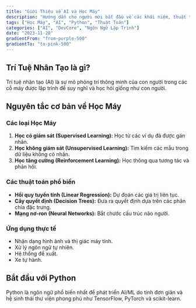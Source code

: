 ```yaml
---
title: "Giới Thiệu về AI và Học Máy"
description: "Hướng dẫn cho người mới bắt đầu về các khái niệm, thuật toán và ứng dụng thực tế của trí tuệ nhân tạo và học máy."
tags: ["Học Máy", "AI", "Python", "Thuật Toán"]
categories: ["AI", "DevCore", "Ngôn Ngữ Lập Trình"]
date: "2023-11-20"
gradientFrom: "from-purple-500"
gradientTo: "to-pink-500"
---
```


## Trí Tuệ Nhân Tạo là gì?

Trí tuệ nhân tạo (AI) là sự mô phỏng trí thông minh của con người trong các cỗ máy được lập trình để suy nghĩ và học hỏi giống như con người.

## Nguyên tắc cơ bản về Học Máy

### Các loại Học Máy
1.  **Học có giám sát (Supervised Learning):** Học từ các ví dụ đã được gán nhãn.
2.  **Học không giám sát (Unsupervised Learning):** Tìm kiếm các mẫu trong dữ liệu không có nhãn.
3.  **Học tăng cường (Reinforcement Learning):** Học thông qua tương tác và phản hồi.

### Các thuật toán phổ biến
-   **Hồi quy tuyến tính (Linear Regression):** Dự đoán các giá trị liên tục.
-   **Cây quyết định (Decision Trees):** Đưa ra quyết định dựa trên các phân chia đặc trưng.
-   **Mạng nơ-ron (Neural Networks):** Bắt chước cấu trúc não người.

### Ứng dụng thực tế
-   Nhận dạng hình ảnh và thị giác máy tính.
-   Xử lý ngôn ngữ tự nhiên.
-   Hệ thống đề xuất.
-   Xe tự hành.

## Bắt đầu với Python
Python là ngôn ngữ phổ biến nhất để phát triển AI/ML do tính đơn giản và hệ sinh thái thư viện phong phú như TensorFlow, PyTorch và scikit-learn.
